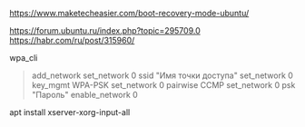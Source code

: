 https://www.maketecheasier.com/boot-recovery-mode-ubuntu/

https://forum.ubuntu.ru/index.php?topic=295709.0
https://habr.com/ru/post/315960/

wpa_cli
> add_network
> set_network 0 ssid "Имя точки доступа"
> set_network 0 key_mgmt WPA-PSK
> set_network 0 pairwise CCMP
> set_network 0 psk "Пароль"
> enable_network 0


apt install xserver-xorg-input-all
